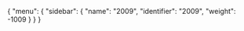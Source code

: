 {
  "menu": {
    "sidebar": {
      "name": "2009",
      "identifier": "2009",
      "weight": -1009
    }
  }
}
